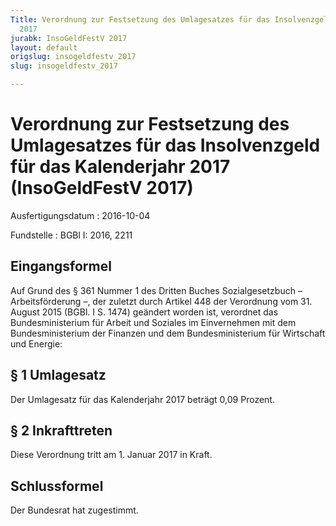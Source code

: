 ```yaml
---
Title: Verordnung zur Festsetzung des Umlagesatzes für das Insolvenzgeld für das Kalenderjahr
  2017
jurabk: InsoGeldFestV 2017
layout: default
origslug: insogeldfestv_2017
slug: insogeldfestv_2017

---
```


# Verordnung zur Festsetzung des Umlagesatzes für das Insolvenzgeld für das Kalenderjahr 2017 (InsoGeldFestV 2017)

Ausfertigungsdatum
:   2016-10-04

Fundstelle
:   BGBl I: 2016, 2211


## Eingangsformel

Auf Grund des § 361 Nummer 1 des Dritten Buches Sozialgesetzbuch –
Arbeitsförderung –, der zuletzt durch Artikel 448 der Verordnung vom
31\. August 2015 (BGBl. I S. 1474) geändert worden ist, verordnet das
Bundesministerium für Arbeit und Soziales im Einvernehmen mit dem
Bundesministerium der Finanzen und dem Bundesministerium für
Wirtschaft und Energie:


## § 1 Umlagesatz

Der Umlagesatz für das Kalenderjahr 2017 beträgt 0,09 Prozent.


## § 2 Inkrafttreten

Diese Verordnung tritt am 1. Januar 2017 in Kraft.


## Schlussformel

Der Bundesrat hat zugestimmt.

